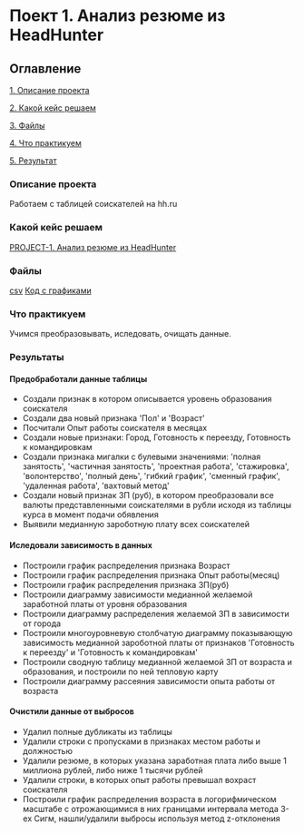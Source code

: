 # Поект 1. Анализ резюме из HeadHunter

## Оглавление
[1. Описание проекта](https://github.com/BatHeroes-new/IDE/tree/main/PROJECT-1.%20Анализ%20резюме%20из%20HeadHunter/README.md#Описание-проекта)

[2. Какой кейс решаем](https://github.com/BatHeroes-new/IDE/tree/main/PROJECT-1.%20Анализ%20резюме%20из%20HeadHunter/README.md#Какой-кейс-решаем)

[3. Файлы](https://github.com/BatHeroes-new/IDE/tree/main/PROJECT-1.%20Анализ%20резюме%20из%20HeadHunter/README.md#Файлы)

[4. Что практикуем](https://github.com/BatHeroes-new/IDE/tree/main/PROJECT-1.%20Анализ%20резюме%20из%20HeadHunter/README.md#Что-практикуем)

[5. Результат](https://github.com/BatHeroes-new/IDE/tree/main/PROJECT-1.%20Анализ%20резюме%20из%20HeadHunter/README.md#Результат)

### Описание проекта
Работаем с таблицей соискателей на hh.ru

### Какой кейс решаем
[PROJECT-1. Анализ резюме из HeadHunter](https://apps.skillfactory.ru/learning/course/course-v1:SkillFactory+DST-3.0+28FEB2021/block-v1:SkillFactory+DST-3.0+28FEB2021+type@sequential+block@bf69280a161744a8ab51bcb50b2e0b44/block-v1:SkillFactory+DST-3.0+28FEB2021+type@vertical+block@8e3386b9cf914f4e921cfe372a241d7c)

### Файлы
[csv](https://drive.google.com/drive/folders/1JY47YIlg-Pt6MXxosT6uQNAr6zo9petC?usp=sharing)
[Код с графиками](https://nbviewer.org/github/BatHeroes-new/IDE/blob/main/PROJECT-1.%20Анализ%20резюме%20из%20HeadHunter/Project_0.ipynb)

### Что практикуем
Учимся преобразовывать, иследовать, очищать данные.

### Результаты

#### Предобработали данные таблицы
 - Создали признак в котором описывается уровень образования соискателя
 - Создали два новый признака 'Пол' и 'Возраст'
 - Посчитали Опыт работы соискателя в месяцах
 - Создали новые признаки: Город, Готовность к переезду, Готовность к командировкам
 - Создали признака мигалки с булевыми значениями: 'полная занятость', 'частичная занятость', 'проектная работа', 'стажировка', 'волонтерство', 'полный день', 'гибкий график', 'сменный график', 'удаленная работа', 'вахтовый метод'
 - Создали новый признак ЗП (руб), в котором преобразовали все валюты представленными соискателями в рубли исходя из таблицы курса в момент подачи обявления
 - Выявили медианную зароботную плату всех соискателей

#### Иследовали зависимость в данных
 - Построили график распределения признака Возраст
 - Построили график распределения признака Опыт работы(месяц)
 - Построили график распределения признака ЗП(руб)
 - Построили диаграмму зависимости медианной желаемой заработной платы от уровня образования
 - Построили диаграмму распределения желаемой ЗП в зависимости от города
 - Построили многоуровневую столбчатую диаграмму показывающую зависимость медианной зароботной платы от признаков 'Готовность к переезду' и 'Готовность к командировкам'
 - Построили сводную таблицу медианной желаемой ЗП от возраста и образования, и построили по ней тепловую карту
 - Построили диаграмму рассеяния зависимости опыта работы от возраста

#### Очистили данные от выбросов
 - Удалил полные дубликаты из таблицы
 - Удалили строки с пропусками в признаках местом работы и должностью
 - Удалили резюме, в которых указана заработная плата либо выше 1 миллиона рублей, либо ниже 1 тысячи рублей
 - Удалили строки, в которых опыт работы превышал вохраст соискателя
 - Построили график распределения возраста в логорифмическом масштабе с отрожающимися в них границами интервала метода 3-ех Сигм, нашли/удалили выбросы используя метод z-отклонения